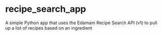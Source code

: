 # recipe_search_app
A simple Python app that uses the Edamam Recipe Search API (v1) to pull up a list of recipes based on an ingredient

